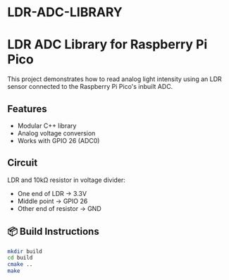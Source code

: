 # LDR-ADC-LIBRARY
# LDR ADC Library for Raspberry Pi Pico

This project demonstrates how to read analog light intensity using an LDR sensor connected to the Raspberry Pi Pico's inbuilt ADC.

## Features
- Modular C++ library
- Analog voltage conversion
- Works with GPIO 26 (ADC0)

## Circuit

LDR and 10kΩ resistor in voltage divider:
- One end of LDR → 3.3V
- Middle point → GPIO 26
- Other end of resistor → GND

## 📦 Build Instructions

```bash
mkdir build
cd build
cmake ..
make
